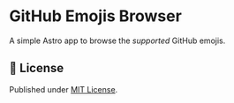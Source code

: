 # GitHub Emojis Browser

A simple Astro app to browse the _supported_ GitHub emojis.

## 📄 License

Published under [MIT License](./LICENSE).
